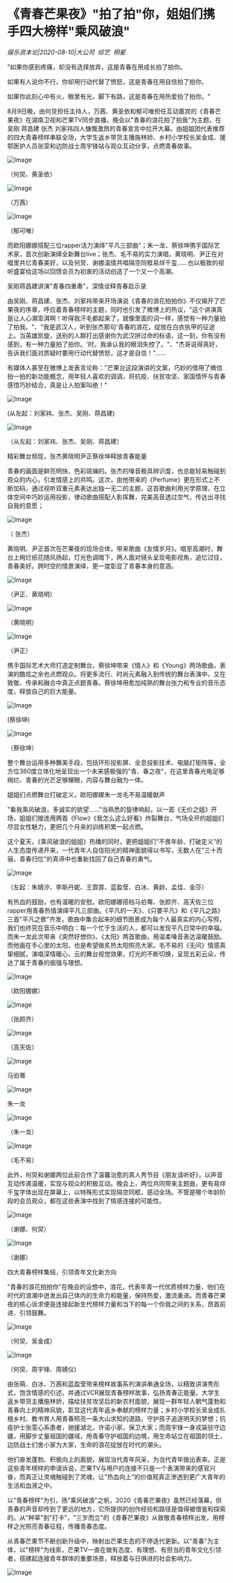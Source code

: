 # 《青春芒果夜》"拍了拍"你，姐姐们携手四大榜样"乘风破浪"

*娱乐资本论|2020-08-10|大公司 
                                                综艺 
                                                明星*

"如果你感到疼痛，却没有选择放弃，这是青春在用成长拍了拍你。

如果有人说你不行，你却用行动代替了愤怒，这是青春在用自信拍了拍你。

如果你此刻心中有火，眼里有光，脚下有路，这是青春在用热爱拍了拍你。"

8月9日晚，由何炅担任主持人，万茜、黄圣依和郁可唯担任互动嘉宾的《青春芒果夜》在湖南卫视和芒果TV同步直播。晚会以"青春的浪花拍了拍我"为主题，在吴刚 蒋昌建 张杰 刘家祎四人慷慨激昂的青春宣言中拉开大幕。由姐姐团代表推荐的四大青春榜样串联全场，大学生返乡带货主播施林娇、乡村小学校长吴金成、援鄂医护人员张雯和边防战士周宇锋站与观众互动分享，点燃青春故事。

![Image](https://p3.pstatp.com/large/pgc-image/c63fe0d311c64e7bba3518546fbf648d)

（何炅、黄圣依）

![Image](https://p3.pstatp.com/large/pgc-image/4369c0b202904e7e871297db3d29d3a4)

（万茜）

![Image](https://p3.pstatp.com/large/pgc-image/74d6f71e84d4469b92779148a6e74bd5)

（郁可唯）

而欧阳娜娜搭配三位rapper活力演绎"平凡三部曲"；朱一龙、蔡徐坤携手国际艺术家，首次创新演绎全新舞台live；张杰、毛不易的实力演唱，黄晓明、尹正在对唱里共忆青春美好，以及何炅、谢娜温情共唱隔空同框易烊千玺……也以极致的视听盛宴给这场以回馈会员为初衷的活动创造了一个又一个高潮。

吴刚蒋昌建讲演"青春四重奏"，深情诠释青春启示录

由吴刚、蒋昌建、张杰、刘家祎带来开场演说《青春的浪花拍拍你》不仅揭开了芒果夜的序章，呼应着青春榜样的主题，同时也引发了微博上的热议，"这个讲演真是让人心潮澎湃啊！听得我汗毛都起来了，就像里面的词一样，感觉有一种力量拍了拍我。"、"我是武汉人，听到张杰那句'青春的浪花，绽放在白衣执甲的征途上。当英雄凯旋，送别的人群打出感谢你为武汉拼过命的标语，这一刻，你有没有感到，有一种力量拍了拍你。'时，我承认我的眼泪失控了。"、"杰哥说得真好，告诉我们面对质疑时要用行动代替愤怒，这才是自信！"……

有媒体人甚至在微博上发表言论称："芒果台这段演讲的文案，巧妙的借用了微信拍一拍的新功能概念，用年轻人喜欢的调调，将抗疫、扶贫攻坚、家国情怀与青春感悟巧妙结合，真是让人拍案叫绝！"

![Image](https://p3.pstatp.com/large/pgc-image/9e5ac6ef438e40faa96aa378524b8d15)

(从左起：刘家祎、张杰、吴刚、蒋昌建)

![Image](https://p3.pstatp.com/large/pgc-image/af94af0988f64fe18fbc1685c15cf2af)

（从左起：刘家祎、张杰、吴刚、蒋昌建）

精彩舞台频现，张杰黄晓明尹正蔡徐坤释放青春能量

青春的画面是鲜亮明快、色彩斑斓的。张杰的嗓音极具辨识度，也总能轻易触碰到观众的内心，引发情感上的共鸣。这次，由他带来的《Perfume》更在形式上不断加码，通过视听双重元素表达出独一无二的主题，这首歌曲利用光学原理，在立体空间中巧妙运用投影，律动歌曲搭配人影挥舞，完美高音透过空气，传达出寻找自我的意愿；

![Image](https://p3.pstatp.com/large/pgc-image/b15f0bd47d774c73a21844ae164f25d5)

（ 张杰）

黄晓明、尹正首次在芒果夜的现场合体，带来歌曲《友情岁月》。唱至高潮时，舞台上绚烂纸花随风扬起，灯光色调暗下，两人面对镜头呈现电影视角，追忆过往，青春美好。跨时空的情景演绎，更一度彰显了青春本身的意涵。

![Image](https://p3.pstatp.com/large/pgc-image/b8a515b8aa1244eba5fabd0b84acf13f)

（尹正、黄晓明）

![Image](https://p3.pstatp.com/large/pgc-image/a2b15a50de43477e815b0a863f01e38f)

（黄晓明）

![Image](https://p3.pstatp.com/large/pgc-image/44291baec6a44bcbb57878f19a657ba3)

（尹正）

携手国际艺术大师打造定制舞台，蔡徐坤带来《情人》和《Young》两场歌曲，表演的酷炫之余也点燃观众。将更多流行、时尚元素融入到传统的舞台表演中，又在致敬、传承和融合中真正点题青春。蔡徐坤用愈加纯熟的舞台张力和专业的音乐态度，释放自己的巨大能量。

![Image](https://p3.pstatp.com/large/pgc-image/560df0f7acc246aea691c342e228317e)

(蔡徐坤)

![Image](https://p3.pstatp.com/large/pgc-image/783ce71fe9ef4de2a6cb6528b428332c)

（蔡徐坤）

整个舞台运用多种舞美手段，包括环形投影屏、全息投影技术、电脑灯矩阵等，全方位360度立体化地呈现出一个未来感极强的"青、春之夜"，在这里青春光电足够绚烂、青春的光芒足够耀眼，内容与舞台融为一体。

姐姐们点燃舞台打破定义，欧阳娜娜朱一龙毛不易温暖献声

"看我乘风破浪，多诚实的欲望……"当熟悉的旋律响起，以一首《无价之姐》开场，姐姐们接连用两首《Flow》《我怎么这么好看》炸裂舞台，气场全开的姐姐们尽显女性魅力，更把几个月来的训练积累一起点燃。

这个夏天，《乘风破浪的姐姐》热播的同时，更把姐姐们"不畏年龄、打破定义"的人生态度传递开来，一代青年人自信阳光的精神面貌得以书写，无数人在"三十而骊，青春归位"的真谛中也重新找回了自己青春的勇气。

![Image](https://p3.pstatp.com/large/pgc-image/4c1455bc53b74e41aa8f83c9415ca929)

（左起：朱婧汐、李斯丹妮、王霏霏、蓝盈莹、白冰、黄龄、孟佳、金莎）

有热血的鼓励，也有温暖的安慰。欧阳娜娜搭档马伯骞、张颜齐、高天佐三位rapper用青春热情演绎平凡三部曲。《平凡的一天》、《只要平凡》和《平凡之路》三首"平凡之歌"齐发，歌曲中集合起来的细节图景成为每个人最真实的内心写照，我们也终究在音乐中明白：每一个忙于生活的人，都可以发现平凡日常中的幸福。而朱一龙此次带来《突然好想你》、《太阳》两首歌曲，用温柔嗓音表达温暖鼓励。而他画在手心里的太阳，也是希望做炙热太阳照亮大家。毛不易的《无问》情感真挚细腻，演唱深情暖心，云的舞台视觉效果，灯光的不断切换，呈现五彩云朵，传达了属于青春的倔强与理想。

![Image](https://p3.pstatp.com/large/pgc-image/9c434b8babdc4b6bab6c35135326250a)

（欧阳娜娜）

![Image](https://p3.pstatp.com/large/pgc-image/18d23c89cb974a578b314afd3e96f2c2)

（张颜齐）

![Image](https://p3.pstatp.com/large/pgc-image/1f2165ddc12742bba8b9d0d8ad8cb8ee)

（高天佐）

![Image](https://p3.pstatp.com/large/pgc-image/a859cbb67bbc46bcbff896e1caec6493)

马伯骞

![Image](https://p3.pstatp.com/large/pgc-image/998e176cff904ffb9b5dc436dbc82494)

朱一龙

![Image](https://p3.pstatp.com/large/pgc-image/8f487801275a4c7390a313a30727ff14)

（朱一龙）

![Image](https://p3.pstatp.com/large/pgc-image/956d08557d0c44f3bebed180e6165130)

（毛不易）

此外，何炅和谢娜两位此前合作了温馨治愈的真人秀节目《朋友请听好》，以声音互动传递温暖，实现与观众的积极互动。晚会上，两位共同带来主题曲，更有易烊千玺字体出现在屏幕上，以特殊形式实现隔空同框，感动全场。不管是哪个年龄阶段的会员观众，都在这些表演中找到了情感连接的可能性。

![Image](https://p3.pstatp.com/large/pgc-image/4a13e9570c614ea78bb6e377bdd18939)

（谢娜、何炅）

![Image](https://p3.pstatp.com/large/pgc-image/0bc1f66dfa6543339f488d9b27c92c20)

（谢娜）

四大青春榜样集结，引领青年文化新方向

"青春的浪花拍拍你"在晚会的设想中，浪花，代表年青一代优质榜样力量，他们在时代的浪潮中迸发出自己体内的生命力和能量，保持热爱，激流勇进。而青春芒果夜的核心诉求便是连接起新生代榜样力量和当下的每一个你我之间的关系，昂首前进、引领鼓舞。

![Image](https://p3.pstatp.com/large/pgc-image/f08b37d0c3ea47fbbc8be65545d08a38)

（何炅、吴金成）

![Image](https://p3.pstatp.com/large/pgc-image/a40743ada0304970822d78b6da9a0d69)

（何炅、周宇锋、周婧仪)

由张萌、白冰、万茜和蓝盈莹带来榜样故事系列演讲串通全场，以精致讲演秀形式，饱含情感的引述，并通过VCR展现青春榜样故事，弘扬青春正能量。大学生返乡带货主播施林娇，描绘扶贫攻坚后的新农村面貌，展现一群年轻人朝气蓬勃和青春向上的精神风貌，彰显这代青年返乡奉献的榜样力量；乡村小学校长吴金成扎根乡村、教书育人用青春照亮一条大山求知的道路，守护孩子追逐明天的梦想；抗疫护士张雯心系患者，驰援湖北，许诺小家，保卫大家；而周宇锋一身戎装驻守边疆，用脚步丈量祖国的疆域，用青春守护祖国的边境，用生命站立在祖国的领土，边防战士们舍小家为大家，生命的浪花绽放在时代的潮头。

他们奋发蓬勃、积极向上的面貌，展现当代青年风采，为当代青年做出表率。正是这些青年榜样的申请诉说，芒果TV与用户的连接不只是一个表演带来的感官兴奋，而真正让灵魂触碰到了灵魂，让"热血向上"的价值观真正渗透到更广大青年的生活和血液之中。

以"青春榜样"为引，扬"乘风破浪"之帆，2020《青春芒果夜》虽然已经落幕，但青春的声音却传到了更远的地方，它所提供的创作经验和路径是值得被借鉴和探索的。从"种草"到"打卡"，"三岁而立"的《青春芒果夜》从致敬青春榜样出发，用榜样之光照亮青春征程，传播青春态度。

从青春芒果节不断创新升级中，映射出芒果生态的不停迭代更新。以"青春"为主体，以"榜样"为线索，芒果TV一直在做有态度、有理想、有担当的青年文化引领者，搭建起连接青年群体的重要场景，释放着与日俱进的社会影响力。

![Image](https://p3.pstatp.com/large/pgc-image/03758e98c9484bd18c4ee1a49206738f)

